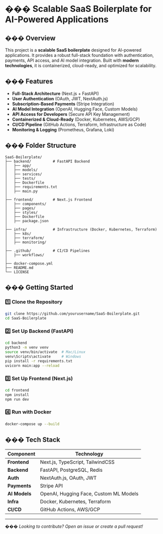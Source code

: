 # ��� Scalable SaaS Boilerplate for AI-Powered Applications

## ��� Overview
This project is a **scalable SaaS boilerplate** designed for AI-powered applications. It provides a robust full-stack foundation with authentication, payments, API access, and AI model integration. Built with **modern technologies**, it is containerized, cloud-ready, and optimized for scalability.

## ��� Features
- **Full-Stack Architecture** (Next.js + FastAPI)
- **User Authentication** (OAuth, JWT, NextAuth.js)
- **Subscription-Based Payments** (Stripe Integration)
- **AI Model Integration** (OpenAI, Hugging Face, Custom Models)
- **API Access for Developers** (Secure API Key Management)
- **Containerized & Cloud-Ready** (Docker, Kubernetes, AWS/GCP)
- **CI/CD Pipeline** (GitHub Actions, Terraform, Infrastructure as Code)
- **Monitoring & Logging** (Prometheus, Grafana, Loki)

## ��� Folder Structure
```
SaaS-Boilerplate/
├── backend/          # FastAPI Backend
│   ├── app/
│   ├── models/
│   ├── services/
│   ├── tests/
│   ├── Dockerfile
│   ├── requirements.txt
│   ├── main.py
│
├── frontend/         # Next.js Frontend
│   ├── components/
│   ├── pages/
│   ├── styles/
│   ├── Dockerfile
│   ├── package.json
│
├── infra/            # Infrastructure (Docker, Kubernetes, Terraform)
│   ├── k8s/
│   ├── terraform/
│   ├── monitoring/
│
├── .github/          # CI/CD Pipelines
│   ├── workflows/
│
├── docker-compose.yml
├── README.md
└── LICENSE
```

## ��� Getting Started
### 1️⃣ Clone the Repository
```bash
git clone https://github.com/yourusername/SaaS-Boilerplate.git
cd SaaS-Boilerplate
```

### 2️⃣ Set Up Backend (FastAPI)
```bash
cd backend
python3 -m venv venv
source venv/bin/activate  # Mac/Linux
venv\Scripts\activate     # Windows
pip install -r requirements.txt
uvicorn main:app --reload
```

### 3️⃣ Set Up Frontend (Next.js)
```bash
cd frontend
npm install
npm run dev
```

### 4️⃣ Run with Docker
```bash
docker-compose up --build
```

## ��� Tech Stack
| Component | Technology |
|-----------|-----------|
| **Frontend** | Next.js, TypeScript, TailwindCSS |
| **Backend** | FastAPI, PostgreSQL, Redis |
| **Auth** | NextAuth.js, OAuth, JWT |
| **Payments** | Stripe API |
| **AI Models** | OpenAI, Hugging Face, Custom ML Models |
| **Infra** | Docker, Kubernetes, Terraform |
| **CI/CD** | GitHub Actions, AWS/GCP |



---
��� *Looking to contribute? Open an issue or create a pull request!*

